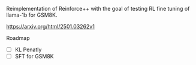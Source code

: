 Reimplementation of Reinforce++ with the goal of testing RL fine tuning of llama-1b for GSM8K.

https://arxiv.org/html/2501.03262v1

Roadmap
-[ ] KL Penatly
-[ ] SFT for GSM8K
